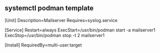 ## systemctl podman template

[Unit]
Description=Mailserver
Requires=syslog.service

[Service]
Restart=always
ExecStart=/usr/bin/podman start -a mailserver1
ExecStop=/usr/bin/podman stop -t 2 mailserver1

[Install]
RequiredBy=multi-user.target